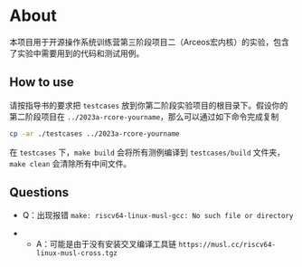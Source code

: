 # About

本项目用于开源操作系统训练营第三阶段项目二（Arceos宏内核）的实验，包含了实验中需要用到的代码和测试用例。

## How to use

请按指导书的要求把 `testcases` 放到你第二阶段实验项目的根目录下。假设你的第二阶段项目在 `../2023a-rcore-yourname`，那么可以通过如下命令完成复制

```bash
cp -ar ./testcases ../2023a-rcore-yourname
```

在 `testcases` 下，`make build` 会将所有测例编译到 `testcases/build` 文件夹，`make clean` 会清除所有中间文件。

## Questions

- Q：出现报错 `make: riscv64-linux-musl-gcc: No such file or directory`

- - A：可能是由于没有安装交叉编译工具链 `https://musl.cc/riscv64-linux-musl-cross.tgz`

